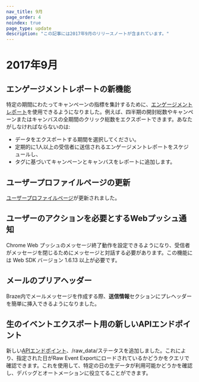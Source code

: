 ```yaml
---
nav_title: 9月
page_order: 4
noindex: true
page_type: update
description: "この記事には2017年9月のリリースノートが含まれています。"
---
```


# 2017年9月

## エンゲージメントレポートの新機能

特定の期間にわたってキャンペーンの指標を集計するために、[エンゲージメントレポート][72]を使用できるようになりました。例えば、四半期の開封総数やキャンペーンまたはキャンバスの全期間のクリック総数をエクスポートできます。あなたがしなければならないのは:
- データをエクスポートする期間を選択してください。
- 定期的に1人以上の受信者に送信されるエンゲージメントレポートをスケジュールし、
- タグに基づいてキャンペーンとキャンバスをレポートに追加します。

## ユーザープロファイルページの更新

[ユーザープロファイルページ][73]が更新されました。

## ユーザーのアクションを必要とするWebプッシュ通知

Chrome Web プッシュのメッセージ終了動作を設定できるようになり、受信者がメッセージを閉じるためにメッセージと対話する必要があります。この機能には Web SDK バージョン 1.6.13 以上が必要です。

## メールのプリアヘッダー

Braze内でメールメッセージを作成する際、**送信情報**セクションにプレヘッダーを簡単に挿入できるようになりました。

## 生のイベントエクスポート用の新しいAPIエンドポイント

新しい[APIエンドポイント][71]、/raw_data/ステータスを追加しました。これにより、指定された日がRaw Event Exportにロードされているかどうかをクエリで確認できます。これを使用して、特定の日の生データが利用可能かどうかを確認し、デバッグとオートメーションに役立てることができます。



[71]: {{site.baseurl}}/developer_guide/rest_api/api_network_connectivity_issues/#whitelisting-brazes-api-endpoint-ip-ranges
[72]: {{site.baseurl}}/user_guide/data_and_analytics/reporting/engagement_reports/#engagement-reports
[73]: {{site.baseurl}}/user_guide/engagement_tools/segments/using_user_search/#using-user-search
[98]:{{site.baseurl}}/user_guide/onboarding/platform_administrative_features/#authentication-rules
